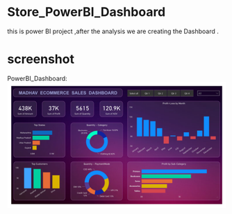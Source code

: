 # Store_PowerBI_Dashboard
this is power BI project ,after the analysis we are creating the Dashboard .

# screenshot
PowerBI_Dashboard:
![Screenshot (1)](https://github.com/codehub001/Store_PowerBI_Dashboard/blob/main/Madhav%20Store%20dashboard.jpg)

